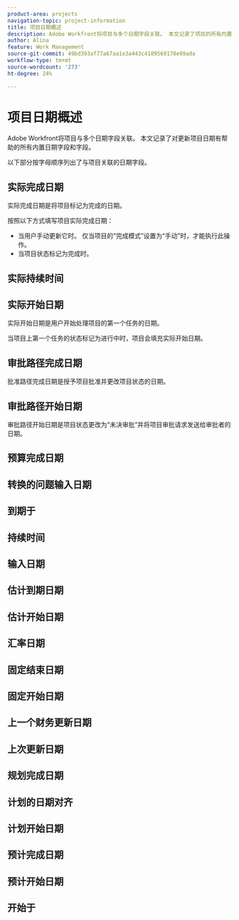 ```yaml
---
product-area: projects
navigation-topic: project-information
title: 项目日期概述
description: Adobe Workfront将项目与多个日期字段关联。 本文记录了项目的所有内置日期字段。
author: Alina
feature: Work Management
source-git-commit: 49bd393af77a67aa1e3a443c4189569178e99ada
workflow-type: tm+mt
source-wordcount: '273'
ht-degree: 24%

---
```



<!--add to TOC and miniTOC-->

# 项目日期概述

Adobe Workfront将项目与多个日期字段关联。 本文记录了对更新项目日期有帮助的所有内置日期字段和字段。

以下部分按字母顺序列出了与项目关联的日期字段。

## 实际完成日期

实际完成日期是将项目标记为完成的日期。

按照以下方式填写项目实际完成日期：

* 当用户手动更新它时。 仅当项目的“完成模式”设置为“手动”时，才能执行此操作。
* 当项目状态标记为完成时。

## 实际持续时间

## 实际开始日期

实际开始日期是用户开始处理项目的第一个任务的日期。

当项目上第一个任务的状态标记为进行中时，项目会填充实际开始日期。

## 审批路径完成日期

批准路径完成日期是授予项目批准并更改项目状态的日期。

## 审批路径开始日期

审批路径开始日期是项目状态更改为“未决审批”并将项目审批请求发送给审批者的日期。

## 预算完成日期

## 转换的问题输入日期

## 到期于

## 持续时间

## 输入日期

## 估计到期日期

## 估计开始日期

## 汇率日期

## 固定结束日期

## 固定开始日期

## 上一个财务更新日期

## 上次更新日期

## 规划完成日期

## 计划的日期对齐

## 计划开始日期

## 预计完成日期

## 预计开始日期

## 开始于





